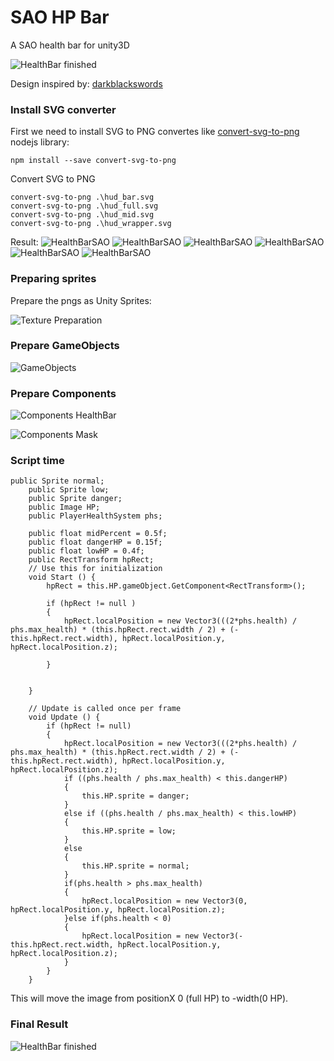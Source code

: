 # SAO HP Bar

A SAO health bar for unity3D

![HealthBar finished](https://raw.githubusercontent.com/SecSamDev/HealthBarSAO/master/v2/healthBarFinish.gif)

Design inspired by: [darkblackswords](https://darkblackswords.deviantart.com/art/Sword-Art-Online-HP-Bar-342436869)

### Install SVG converter
First we need to install SVG to PNG convertes like [convert-svg-to-png](https://github.com/NotNinja/convert-svg) nodejs library:

```
npm install --save convert-svg-to-png
```

Convert SVG to PNG
```
convert-svg-to-png .\hud_bar.svg
convert-svg-to-png .\hud_full.svg
convert-svg-to-png .\hud_mid.svg
convert-svg-to-png .\hud_wrapper.svg
```
Result:
![HealthBarSAO](https://raw.githubusercontent.com/SecSamDev/HealthBarSAO/master/v2/hud_background.png)
![HealthBarSAO](https://raw.githubusercontent.com/SecSamDev/HealthBarSAO/master/v2/hud_hp_normal.png)
![HealthBarSAO](https://raw.githubusercontent.com/SecSamDev/HealthBarSAO/master/v2/hud_hp_low.png)
![HealthBarSAO](https://raw.githubusercontent.com/SecSamDev/HealthBarSAO/master/v2/hud_hp_danger.png)
![HealthBarSAO](https://raw.githubusercontent.com/SecSamDev/HealthBarSAO/master/v2/hud_mask.png)
![HealthBarSAO](https://raw.githubusercontent.com/SecSamDev/HealthBarSAO/master/v2/hud_wrapper.png)

### Preparing sprites

Prepare the pngs as Unity Sprites:

![Texture Preparation](https://raw.githubusercontent.com/SecSamDev/HealthBarSAO/master/v1/TextureType.PNG)

### Prepare GameObjects

![GameObjects](https://raw.githubusercontent.com/SecSamDev/HealthBarSAO/master/v2/GameObjects.PNG)

### Prepare Components

![Components HealthBar](https://raw.githubusercontent.com/SecSamDev/HealthBarSAO/master/v2/HealthBarComponents.PNG)

![Components Mask](https://raw.githubusercontent.com/SecSamDev/HealthBarSAO/master/v2/MaskComponents.PNG)

### Script time

```
public Sprite normal;
    public Sprite low;
    public Sprite danger;
    public Image HP;
    public PlayerHealthSystem phs;

    public float midPercent = 0.5f;
    public float dangerHP = 0.15f;
    public float lowHP = 0.4f;
    public RectTransform hpRect;
    // Use this for initialization
    void Start () {
        hpRect = this.HP.gameObject.GetComponent<RectTransform>();

        if (hpRect != null )
        {
            hpRect.localPosition = new Vector3(((2*phs.health) / phs.max_health) * (this.hpRect.rect.width / 2) + (-this.hpRect.rect.width), hpRect.localPosition.y, hpRect.localPosition.z);
            
        }
        
        
	}
	
	// Update is called once per frame
	void Update () {
        if (hpRect != null)
        {
            hpRect.localPosition = new Vector3(((2*phs.health) / phs.max_health) * (this.hpRect.rect.width / 2) + (-this.hpRect.rect.width), hpRect.localPosition.y, hpRect.localPosition.z);
            if ((phs.health / phs.max_health) < this.dangerHP)
            {
                this.HP.sprite = danger;
            }
            else if ((phs.health / phs.max_health) < this.lowHP)
            {
                this.HP.sprite = low;
            }
            else
            {
                this.HP.sprite = normal;
            }
            if(phs.health > phs.max_health)
            {
                hpRect.localPosition = new Vector3(0, hpRect.localPosition.y, hpRect.localPosition.z);
            }else if(phs.health < 0)
            {
                hpRect.localPosition = new Vector3(-this.hpRect.rect.width, hpRect.localPosition.y, hpRect.localPosition.z);
            }
        }
    }
```

This will move the image from positionX 0 (full HP) to -width(0 HP).


### Final Result

![HealthBar finished](https://raw.githubusercontent.com/SecSamDev/HealthBarSAO/master/v2/healthBarFinish.gif)
